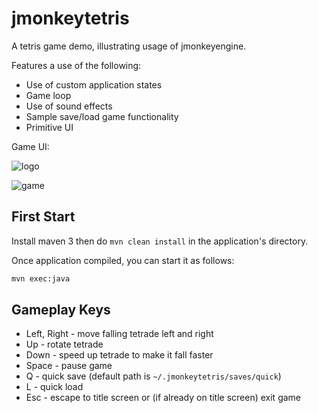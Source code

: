 # jmonkeytetris

A tetris game demo, illustrating usage of jmonkeyengine.

Features a use of the following:

* Use of custom application states
* Game loop
* Use of sound effects
* Sample save/load game functionality
* Primitive UI

Game UI:

![logo](https://user-images.githubusercontent.com/822988/182048752-e949e098-68c3-44ec-8034-b4632bd8a12b.png)

![game](https://user-images.githubusercontent.com/822988/182048754-66ee70a6-2493-4dc5-affa-c37cfb58fd6b.png)

## First Start

Install maven 3 then do `mvn clean install` in the application's directory.

Once application compiled, you can start it as follows:

```bash
mvn exec:java
```

## Gameplay Keys

* Left, Right - move falling tetrade left and right
* Up - rotate tetrade
* Down - speed up tetrade to make it fall faster
* Space - pause game
* Q - quick save (default path is `~/.jmonkeytetris/saves/quick`)
* L - quick load
* Esc - escape to title screen or (if already on title screen) exit game

